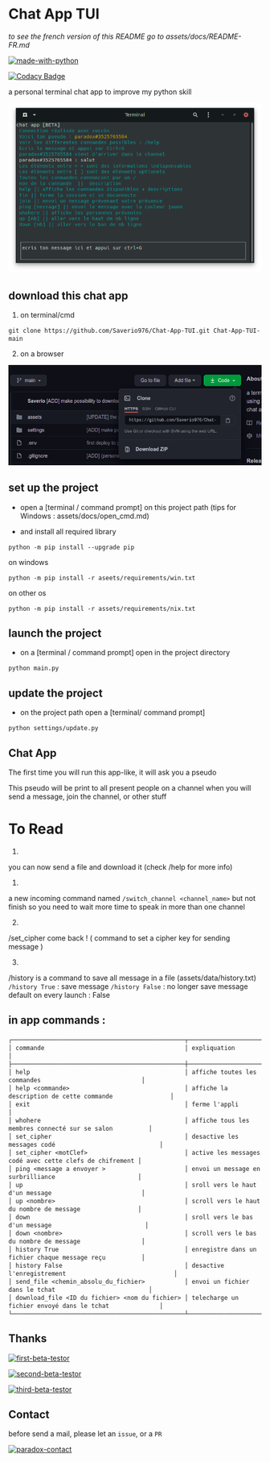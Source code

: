 # Chat App TUI

*to see the french version of this README go to assets/docs/README-FR.md*

[![made-with-python](https://img.shields.io/badge/Made%20with-Python-1f425f.svg)](https://www.python.org/)

[![Codacy Badge](https://app.codacy.com/project/badge/Grade/aad0f93f865040beb83aaf1f5015e2bc)](https://www.codacy.com/gh/Saverio976/Chat-App-TUI/dashboard?utm_source=github.com&amp;utm_medium=referral&amp;utm_content=Saverio976/Chat-App-TUI&amp;utm_campaign=Badge_Grade)

a personal terminal chat app to improve my python skill

![chat-app-TUI](/assets/image/chat_app_tui.png "chat-app-TUI")

## download this chat app

1) on terminal/cmd
```shell
git clone https://github.com/Saverio976/Chat-App-TUI.git Chat-App-TUI-main
```

2) on a browser

![downloadzip](/assets/image/downloadzip.png "downloadzip")

## set up the project

- open a [terminal / command prompt] on this project path (tips for Windows : assets/docs/open_cmd.md)

- and install all required library

```shell
python -m pip install --upgrade pip
```

on windows
```shell
python -m pip install -r aseets/requirements/win.txt
```

on other os
```shell
python -m pip install -r assets/requirements/nix.txt
```

## launch the project

- on a [terminal / command prompt] open in the project directory
```shell
python main.py
```

## update the project

- on the project path open a [terminal/ command prompt]
```shell
python settings/update.py
```

## Chat App

The first time you will run this app-like, it will ask you a pseudo

This pseudo will be print to all present people on a channel when you will send a message, join the channel, or other stuff

# To Read
1)
you can now send a file and download it (check /help for more info)

1)
a new incoming command named ``/switch_channel <channel_name>`` but not finish
so you need to wait more time to speak in more than one channel

2)
/set_cipher come back ! ( command to set a cipher key for sending message )

3)
/history is a command to save all message in a file (assets/data/history.txt)
`/history True` : save message
`/history False` : no longer save message
default on every launch : False

## in app commands : 
```
┌────────────────────────────────────────────────┬─────────────────────────────────────────────────────────┐
│ commande                                       │ expliquation                                            │
├────────────────────────────────────────────────┼─────────────────────────────────────────────────────────┤
│ help                                           │ affiche toutes les commandes                            │
│ help <commande>                                │ affiche la description de cette commande                │
│ exit                                           │ ferme l'appli                                           │
│ whohere                                        │ affiche tous les membres connecté sur se salon          │
│ set_cipher                                     │ desactive les messages codé                             │
│ set_cipher <motClef>                           │ active les messages codé avec cette clefs de chifrement │
│ ping <message a envoyer >                      │ envoi un message en surbrilliance                       │
│ up                                             │ sroll vers le haut d'un message                         │
│ up <nombre>                                    │ scroll vers le haut du nombre de message                │
│ down                                           │ sroll vers le bas d'un message                          │
│ down <nombre>                                  │ scroll vers le bas du nombre de message                 │
│ history True                                   │ enregistre dans un fichier chaque message reçu          │
│ history False                                  │ desactive l'enregistrement                              │
│ send_file <chemin_absolu_du_fichier>           │ envoi un fichier dans le tchat                          │
│ download_file <ID du fichier> <nom du fichier> │ telecharge un fichier envoyé dans le tchat              │
└────────────────────────────────────────────────┴─────────────────────────────────────────────────────────┘
```

## Thanks

[![first-beta-testor](https://img.shields.io/badge/First%20Beta%20Testor-Quentin-red)](https://instagram.com/chaque_64?igshid=p6k5bmwvknk)

[![second-beta-testor](https://img.shields.io/badge/Second%20Beta%20Testor-Luciolle24-blue)](https://github.com/luciolle24)

[![third-beta-testor](https://img.shields.io/badge/Second%20Beta%20Testor-DreamFail-green)](https://github.com/DreamFail)

## Contact

before send a mail, please let an `issue`, or a `PR`

[![paradox-contact](https://img.shields.io/badge/Saverio-personnex976%40gmail.com-blue)](mailto:personnex976%40gmail.com)